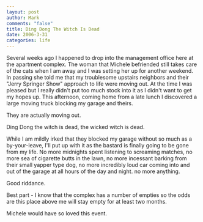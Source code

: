 ```yaml
--- 
layout: post
author: Mark
comments: "false"
title: Ding Dong The Witch Is Dead
date: 2006-3-31
categories: life
---
```

Several weeks ago I happened to drop into the management office here at the apartment complex. The woman that Michele befriended still takes care of the cats when I am away and I was setting her up for another weekend. In passing she told me that my troublesome upstairs neighbors and their "Jerry Springer Show" approach to life were moving out. At the time I was pleased but I really didn't put too much stock into it as I didn't want to get my hopes up. This afternoon, coming home from a late lunch I discovered a large moving truck blocking my garage and theirs.

They are actually moving out.

Ding Dong the witch is dead, the wicked witch is dead.

While I am mildly irked that they blocked my garage without so much as a by-your-leave, I'll put up with it as the bastard is finally going to be gone from my life. No more midnights spent listening to screaming matches, no more sea of cigarette butts in the lawn, no more incessant barking from their small yapper type dog, no more incredibly loud car coming into and out of the garage at all hours of the day and night. no more anything.

Good riddance.

Best part - I know that the complex has a number of empties so the odds are this place above me will stay empty for at least two months.

Michele would have so loved this event.
